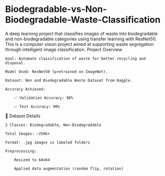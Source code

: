 # Biodegradable-vs-Non-Biodegradable-Waste-Classification
A deep learning project that classifies images of waste into biodegradable and non-biodegradable categories using transfer learning with ResNet50. This is a computer vision project aimed at supporting waste segregation through intelligent image classification.
Project Overview

    Goal: Automate classification of waste for better recycling and disposal.

    Model Used: ResNet50 (pretrained on ImageNet).

    Dataset: Non and Biodegradable Waste Dataset from Kaggle.

    Accuracy Achieved:

        ✅ Validation Accuracy: 98%

        ✅ Test Accuracy: 90%

📁 Dataset Details

    2 Classes: Biodegradable, Non-Biodegradable

    Total Images: ~250k+

    Format: .jpg images in labeled folders

    Preprocessing:

        Resized to 64x64

        Applied data augmentation (random flip, rotation)
